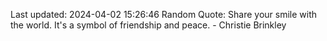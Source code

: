 Last updated: 2024-04-02 15:26:46
Random Quote: Share your smile with the world. It's a symbol of friendship and peace. - Christie Brinkley